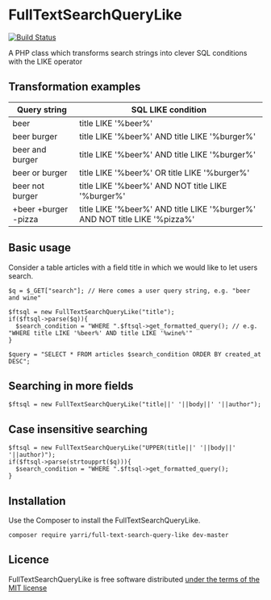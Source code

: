 FullTextSearchQueryLike
=======================

[![Build Status](https://travis-ci.org/yarri/FullTextSearchQueryLike.svg?branch=master)](https://travis-ci.org/atk14/Files)

A PHP class which transforms search strings into clever SQL conditions with the LIKE operator

Transformation examples
-----------------------

| Query string         | SQL LIKE condition                                                         |
|----------------------|----------------------------------------------------------------------------|
| beer                 | title LIKE '%beer%'                                                        |
| beer burger          | title LIKE '%beer%' AND title LIKE '%burger%'                              |
| beer and burger      | title LIKE '%beer%' AND title LIKE '%burger%'                              |
| beer or burger       | title LIKE '%beer%' OR title LIKE '%burger%'                               |
| beer not burger      | title LIKE '%beer%' AND NOT title LIKE '%burger%'                          |
| +beer +burger -pizza | title LIKE '%beer%' AND title LIKE '%burger%' AND NOT title LIKE '%pizza%' |

Basic usage
-----------

Consider a table articles with a field title in which we would like to let users search.

    $q = $_GET["search"]; // Here comes a user query string, e.g. "beer and wine"

    $ftsql = new FullTextSearchQueryLike("title");
    if($ftsql->parse($q)){
      $search_condition = "WHERE ".$ftsql->get_formatted_query(); // e.g. "WHERE title LIKE '%beer%' AND title LIKE '%wine%'"
    }

    $query = "SELECT * FROM articles $search_condition ORDER BY created_at DESC";

Searching in more fields
------------------------

    $ftsql = new FullTextSearchQueryLike("title||' '||body||' '||author");

Case insensitive searching
--------------------------

    $ftsql = new FullTextSearchQueryLike("UPPER(title||' '||body||' '||author)");
    if($ftsql->parse(strtoupprt($q))){
      $search_condition = "WHERE ".$ftsql->get_formatted_query();
    }


Installation
------------

Use the Composer to install the FullTextSearchQueryLike.

    composer require yarri/full-text-search-query-like dev-master

Licence
-------

FullTextSearchQueryLike is free software distributed [under the terms of the MIT license](http://www.opensource.org/licenses/mit-license)
